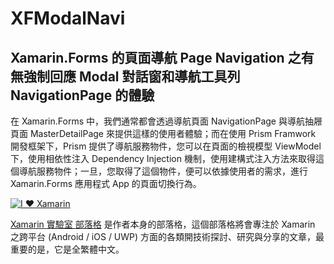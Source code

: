 # XFModalNavi 

##  Xamarin.Forms 的頁面導航 Page Navigation 之有無強制回應 Modal 對話窗和導航工具列 NavigationPage 的體驗

在 Xamarin.Forms 中，我們通常都會透過導航頁面 NavigationPage 與導航抽屜頁面 MasterDetailPage 來提供這樣的使用者體驗；而在使用 Prism Framwork 開發框架下，Prism 提供了導航服務物件，您可以在頁面的檢視模型 ViewModel 下，使用相依性注入 Dependency Injection 機制，使用建構式注入方法來取得這個導航服務物件；一旦，您取得了這個物件，便可以依據使用者的需求，進行 Xamarin.Forms 應用程式 App 的頁面切換行為。


[![I ♥ Xamarin](https://4.bp.blogspot.com/-hS_XgJO3OGg/Wq0Gn0kPU2I/AAAAAAAANKs/G-SXFj-evrE8lGdcicWv7SC3-f6wyi4sgCEwYBhgL/s320/ILoveXamarin.png)](https://mylabtw.blogspot.com)

[Xamarin 實驗室 部落格](http://mylabtw.blogspot.com/) 是作者本身的部落格，這個部落格將會專注於 Xamarin 之跨平台 (Android / iOS / UWP) 方面的各類開技術探討、研究與分享的文章，最重要的是，它是全繁體中文。

